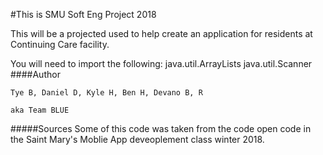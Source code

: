 #This is SMU Soft Eng Project 2018

This will be a projected used to help create an application for residents at Continuing Care facility.



You will need to import the following: java.util.ArrayLists java.util.Scanner
####Author

    Tye B, Daniel D, Kyle H, Ben H, Devano B, R

    aka Team BLUE

 #####Sources
Some of this code was taken from the code open code in the Saint Mary's Moblie App deveoplement class winter 2018.
